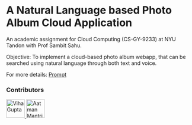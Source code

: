 # A Natural Language based Photo Album Cloud Application

An academic assignment for Cloud Computing (CS-GY-9233) at NYU Tandon with Prof Sambit Sahu.

Objective: To implement a cloud-based photo album webapp, that can be searched using natural language through both text and voice.

For more details: [Prompt](https://github.com/guptaviha/Smart-Photo-Album/blob/main/Smart-Photo-Album-Prompt.pdf)

### Contributors

<p float="left">

<a href="https://github.com/guptaviha">
    <img src="https://github.com/guptaviha.png?size=50" alt="Viha Gupta" width="50">
</a>

<a href="https://github.com/AatmanMantri">
    <img src="https://github.com/AatmanMantri.png?size=50" alt="Aatman Mantri" width="50">
</a>

</p>
